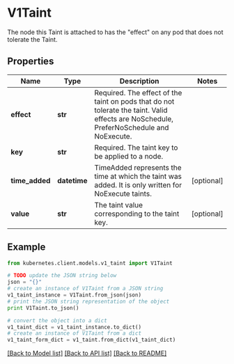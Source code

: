 # V1Taint

The node this Taint is attached to has the \"effect\" on any pod that does not tolerate the Taint.

## Properties

Name | Type | Description | Notes
------------ | ------------- | ------------- | -------------
**effect** | **str** | Required. The effect of the taint on pods that do not tolerate the taint. Valid effects are NoSchedule, PreferNoSchedule and NoExecute. | 
**key** | **str** | Required. The taint key to be applied to a node. | 
**time_added** | **datetime** | TimeAdded represents the time at which the taint was added. It is only written for NoExecute taints. | [optional] 
**value** | **str** | The taint value corresponding to the taint key. | [optional] 

## Example

```python
from kubernetes.client.models.v1_taint import V1Taint

# TODO update the JSON string below
json = "{}"
# create an instance of V1Taint from a JSON string
v1_taint_instance = V1Taint.from_json(json)
# print the JSON string representation of the object
print V1Taint.to_json()

# convert the object into a dict
v1_taint_dict = v1_taint_instance.to_dict()
# create an instance of V1Taint from a dict
v1_taint_form_dict = v1_taint.from_dict(v1_taint_dict)
```
[[Back to Model list]](../README.md#documentation-for-models) [[Back to API list]](../README.md#documentation-for-api-endpoints) [[Back to README]](../README.md)


